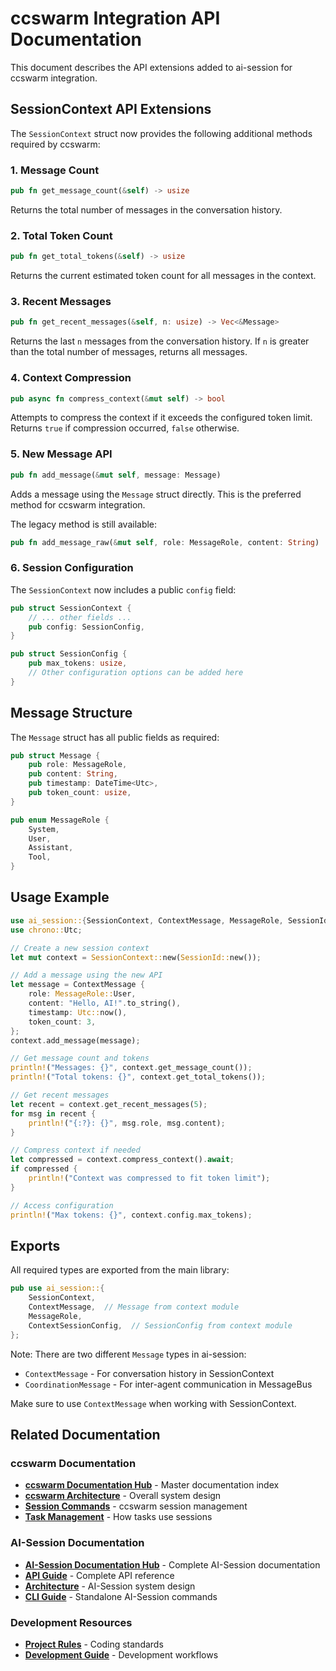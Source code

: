 # ccswarm Integration API Documentation

This document describes the API extensions added to ai-session for ccswarm integration.

## SessionContext API Extensions

The `SessionContext` struct now provides the following additional methods required by ccswarm:

### 1. Message Count
```rust
pub fn get_message_count(&self) -> usize
```
Returns the total number of messages in the conversation history.

### 2. Total Token Count
```rust
pub fn get_total_tokens(&self) -> usize
```
Returns the current estimated token count for all messages in the context.

### 3. Recent Messages
```rust
pub fn get_recent_messages(&self, n: usize) -> Vec<&Message>
```
Returns the last `n` messages from the conversation history. If `n` is greater than the total number of messages, returns all messages.

### 4. Context Compression
```rust
pub async fn compress_context(&mut self) -> bool
```
Attempts to compress the context if it exceeds the configured token limit. Returns `true` if compression occurred, `false` otherwise.

### 5. New Message API
```rust
pub fn add_message(&mut self, message: Message)
```
Adds a message using the `Message` struct directly. This is the preferred method for ccswarm integration.

The legacy method is still available:
```rust
pub fn add_message_raw(&mut self, role: MessageRole, content: String)
```

### 6. Session Configuration
The `SessionContext` now includes a public `config` field:
```rust
pub struct SessionContext {
    // ... other fields ...
    pub config: SessionConfig,
}

pub struct SessionConfig {
    pub max_tokens: usize,
    // Other configuration options can be added here
}
```

## Message Structure

The `Message` struct has all public fields as required:

```rust
pub struct Message {
    pub role: MessageRole,
    pub content: String,
    pub timestamp: DateTime<Utc>,
    pub token_count: usize,
}

pub enum MessageRole {
    System,
    User,
    Assistant,
    Tool,
}
```

## Usage Example

```rust
use ai_session::{SessionContext, ContextMessage, MessageRole, SessionId};
use chrono::Utc;

// Create a new session context
let mut context = SessionContext::new(SessionId::new());

// Add a message using the new API
let message = ContextMessage {
    role: MessageRole::User,
    content: "Hello, AI!".to_string(),
    timestamp: Utc::now(),
    token_count: 3,
};
context.add_message(message);

// Get message count and tokens
println!("Messages: {}", context.get_message_count());
println!("Total tokens: {}", context.get_total_tokens());

// Get recent messages
let recent = context.get_recent_messages(5);
for msg in recent {
    println!("{:?}: {}", msg.role, msg.content);
}

// Compress context if needed
let compressed = context.compress_context().await;
if compressed {
    println!("Context was compressed to fit token limit");
}

// Access configuration
println!("Max tokens: {}", context.config.max_tokens);
```

## Exports

All required types are exported from the main library:

```rust
pub use ai_session::{
    SessionContext,
    ContextMessage,  // Message from context module
    MessageRole,
    ContextSessionConfig,  // SessionConfig from context module
};
```

Note: There are two different `Message` types in ai-session:
- `ContextMessage` - For conversation history in SessionContext
- `CoordinationMessage` - For inter-agent communication in MessageBus

Make sure to use `ContextMessage` when working with SessionContext.

## Related Documentation

### ccswarm Documentation
- **[ccswarm Documentation Hub](../../../docs/README.md)** - Master documentation index
- **[ccswarm Architecture](../../../docs/ARCHITECTURE.md)** - Overall system design
- **[Session Commands](../../../.claude/commands/session.md)** - ccswarm session management
- **[Task Management](../../../.claude/commands/task.md)** - How tasks use sessions

### AI-Session Documentation
- **[AI-Session Documentation Hub](README.md)** - Complete AI-Session documentation
- **[API Guide](API_GUIDE.md)** - Complete API reference
- **[Architecture](ARCHITECTURE.md)** - AI-Session system design
- **[CLI Guide](CLI_GUIDE.md)** - Standalone AI-Session commands

### Development Resources
- **[Project Rules](../../../.claude/commands/project-rules.md)** - Coding standards
- **[Development Guide](../../../docs/DEVELOPER_GUIDE.md)** - Development workflows